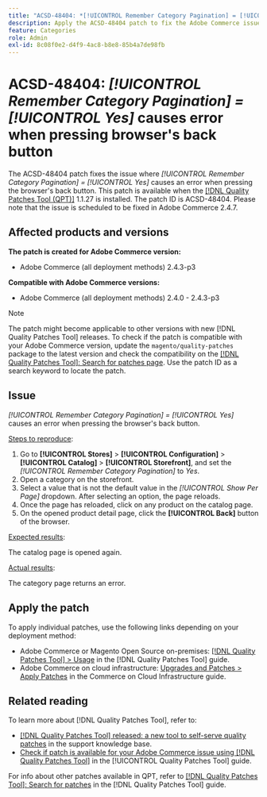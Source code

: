 ```yaml
---
title: "ACSD-48404: *[!UICONTROL Remember Category Pagination] = [!UICONTROL Yes]* causes error when pressing browser's back button"
description: Apply the ACSD-48404 patch to fix the Adobe Commerce issue where *[!UICONTROL Remember Category Pagination] = [!UICONTROL Yes]* causes an error when pressing the browser's back button.
feature: Categories
role: Admin
exl-id: 8c08f0e2-d4f9-4ac8-b8e8-85b4a7de98fb
---
```

# ACSD-48404: *[!UICONTROL Remember Category Pagination] = [!UICONTROL Yes]* causes error when pressing browser's back button

The ACSD-48404 patch fixes the issue where *[!UICONTROL Remember Category Pagination] = [!UICONTROL Yes]* causes an error when pressing the browser's back button. This patch is available when the [[!DNL Quality Patches Tool (QPT)]](https://experienceleague.adobe.com/en/docs/commerce-knowledge-base/kb/announcements/commerce-announcements/magento-quality-patches-released-new-tool-to-self-serve-quality-patches) 1.1.27 is installed. The patch ID is ACSD-48404. Please note that the issue is scheduled to be fixed in Adobe Commerce 2.4.7.

## Affected products and versions

**The patch is created for Adobe Commerce version:**

* Adobe Commerce (all deployment methods) 2.4.3-p3

**Compatible with Adobe Commerce versions:**

* Adobe Commerce (all deployment methods) 2.4.0 - 2.4.3-p3

>[!NOTE]
>
>The patch might become applicable to other versions with new [!DNL Quality Patches Tool] releases. To check if the patch is compatible with your Adobe Commerce version, update the `magento/quality-patches` package to the latest version and check the compatibility on the [[!DNL Quality Patches Tool]: Search for patches page](https://experienceleague.adobe.com/tools/commerce-quality-patches/index.html). Use the patch ID as a search keyword to locate the patch.

## Issue

*[!UICONTROL Remember Category Pagination] = [!UICONTROL Yes]* causes an error when pressing the browser's back button.


<u>Steps to reproduce</u>:

1. Go to **[!UICONTROL Stores]** > **[!UICONTROL Configuration]** > **[!UICONTROL Catalog]** > **[!UICONTROL Storefront]**, and set the *[!UICONTROL Remember Category Pagination]* to *Yes*.
1. Open a category on the storefront.
1. Select a value that is not the default value in the *[!UICONTROL Show Per Page]* dropdown. After selecting an option, the page reloads.
1. Once the page has reloaded, click on any product on the catalog page.
1. On the opened product detail page, click the **[!UICONTROL Back]** button of the browser.

<u>Expected results</u>:

The catalog page is opened again.

<u>Actual results</u>:

The category page returns an error.

## Apply the patch

To apply individual patches, use the following links depending on your deployment method:

* Adobe Commerce or Magento Open Source on-premises: [[!DNL Quality Patches Tool] > Usage](/help/tools/quality-patches-tool/usage.md) in the [!DNL Quality Patches Tool] guide.
* Adobe Commerce on cloud infrastructure: [Upgrades and Patches > Apply Patches](https://experienceleague.adobe.com/docs/commerce-cloud-service/user-guide/develop/upgrade/apply-patches.html) in the Commerce on Cloud Infrastructure guide.

## Related reading

To learn more about [!DNL Quality Patches Tool], refer to:

* [[!DNL Quality Patches Tool] released: a new tool to self-serve quality patches](https://experienceleague.adobe.com/en/docs/commerce-knowledge-base/kb/announcements/commerce-announcements/magento-quality-patches-released-new-tool-to-self-serve-quality-patches) in the support knowledge base.
* [Check if patch is available for your Adobe Commerce issue using [!DNL Quality Patches Tool]](/help/tools/quality-patches-tool/patches-available-in-qpt/check-patch-for-magento-issue-with-magento-quality-patches.md) in the [!UICONTROL Quality Patches Tool] guide.


For info about other patches available in QPT, refer to [[!DNL Quality Patches Tool]: Search for patches](https://experienceleague.adobe.com/tools/commerce-quality-patches/index.html) in the [!DNL Quality Patches Tool] guide.
